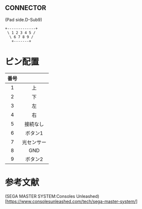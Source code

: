## CONNECTOR
(Pad side.D-Sub9)

```
+-------------+
 \ 1 2 3 4 5 /
  \ 6 7 8 9 /
   +-------+
```

# ピン配置
|番号||
|:-:|:-:|
|1|	上|
|2|	下|
|3|	左|
|4|	右|
|5|	接続なし|
|6|	ボタン1|
|7|	光センサー|
|8|	GND|
|9|	ボタン2|

# 参考文献

(SEGA MASTER SYSTEM:Consoles Unleashed)[https://www.consolesunleashed.com/tech/sega-master-system/]